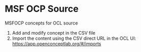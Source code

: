 # MSF OCP Source
MSFOCP concepts for OCL source


1. Add and modify concept in the CSV file
2. Import the content using the CSV direct URL in the OCL UI: https://app.openconceptlab.org/#/imports
